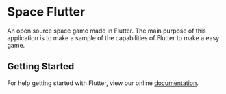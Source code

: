 # Space Flutter

An open source space game made in Flutter. The main purpose of this application is to make a sample of the capabilities of Flutter to make a easy game.

## Getting Started

For help getting started with Flutter, view our online
[documentation](http://flutter.io/).
